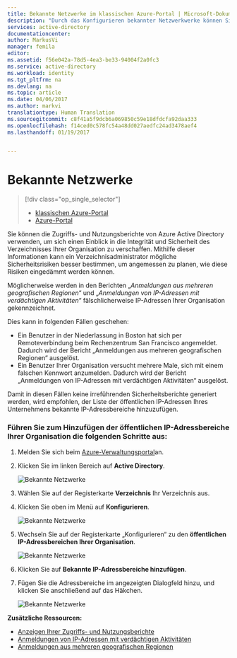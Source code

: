 ```yaml
---
title: Bekannte Netzwerke im klassischen Azure-Portal | Microsoft-Dokumentation
description: "Durch das Konfigurieren bekannter Netzwerkwerke können Sie vermeiden, dass IP-Adressen Ihrer Organisation in die Berichte „Anmeldungen aus mehreren geografischen Regionen“ und „Anmeldungen von IP-Adressen mit verdächtigen Aktivitäten“ aufgenommen werden."
services: active-directory
documentationcenter: 
author: MarkusVi
manager: femila
editor: 
ms.assetid: f56e042a-78d5-4ea3-be33-94004f2a0fc3
ms.service: active-directory
ms.workload: identity
ms.tgt_pltfrm: na
ms.devlang: na
ms.topic: article
ms.date: 04/06/2017
ms.author: markvi
translationtype: Human Translation
ms.sourcegitcommit: c8f41a5f9dcb6a069850c59e18dfdcfa92daa333
ms.openlocfilehash: f14ced0c578fc54a48dd027aedfc24ad3478aef4
ms.lasthandoff: 01/19/2017


---
```

# <a name="known-networks"></a>Bekannte Netzwerke

> [!div class="op_single_selector"]
> * [klassischen Azure-Portal](active-directory-known-networks.md)
> * [Azure-Portal](active-directory-known-networks-azure-portal.md)
> 
> 


Sie können die Zugriffs- und Nutzungsberichte von Azure Active Directory verwenden, um sich einen Einblick in die Integrität und Sicherheit des Verzeichnisses Ihrer Organisation zu verschaffen. Mithilfe dieser Informationen kann ein Verzeichnisadministrator mögliche Sicherheitsrisiken besser bestimmen, um angemessen zu planen, wie diese Risiken eingedämmt werden können.

Möglicherweise werden in den Berichten „*Anmeldungen aus mehreren geografischen Regionen*“ und „*Anmeldungen von IP-Adressen mit verdächtigen Aktivitäten*“ fälschlicherweise IP-Adressen Ihrer Organisation gekennzeichnet. 

Dies kann in folgenden Fällen geschehen: 

* Ein Benutzer in der Niederlassung in Boston hat sich per Remoteverbindung beim Rechenzentrum San Francisco angemeldet. Dadurch wird der Bericht „Anmeldungen aus mehreren geografischen Regionen“ ausgelöst. 
* Ein Benutzer Ihrer Organisation versucht mehrere Male, sich mit einem falschen Kennwort anzumelden. Dadurch wird der Bericht „Anmeldungen von IP-Adressen mit verdächtigen Aktivitäten“ ausgelöst. 

Damit in diesen Fällen keine irreführenden Sicherheitsberichte generiert werden, wird empfohlen, der Liste der öffentlichen IP-Adressen Ihres Unternehmens bekannte IP-Adressbereiche hinzuzufügen.    

### <a name="to-add-your-organizations-public-ip-address-ranges-perform-the-following-steps"></a>Führen Sie zum Hinzufügen der öffentlichen IP-Adressbereiche Ihrer Organisation die folgenden Schritte aus:

1. Melden Sie sich beim [Azure-Verwaltungsportal](https://manage.windowsazure.com)an.

2. Klicken Sie im linken Bereich auf **Active Directory**. 

    ![Bekannte Netzwerke](./media/active-directory-known-networks/known-netwoks-01.png)

3. Wählen Sie auf der Registerkarte **Verzeichnis** Ihr Verzeichnis aus.

4. Klicken Sie oben im Menü auf **Konfigurieren**. 

    ![Bekannte Netzwerke](./media/active-directory-known-networks/known-netwoks-02.png)

5. Wechseln Sie auf der Registerkarte „Konfigurieren“ zu den **öffentlichen IP-Adressbereichen Ihrer Organisation**. 

    ![Bekannte Netzwerke](./media/active-directory-known-networks/known-netwoks-03.png)

6. Klicken Sie auf **Bekannte IP-Adressbereiche hinzufügen**.

7. Fügen Sie die Adressbereiche im angezeigten Dialogfeld hinzu, und klicken Sie anschließend auf das Häkchen. 

    ![Bekannte Netzwerke](./media/active-directory-known-networks/known-netwoks-04.png)

**Zusätzliche Ressourcen:**

* [Anzeigen Ihrer Zugriffs- und Nutzungsberichte](active-directory-view-access-usage-reports.md)
* [Anmeldungen von IP-Adressen mit verdächtigen Aktivitäten](active-directory-reporting-sign-ins-from-ip-addresses-with-suspicious-activity.md)
* [Anmeldungen aus mehreren geografischen Regionen](active-directory-reporting-sign-ins-from-multiple-geographies.md)


